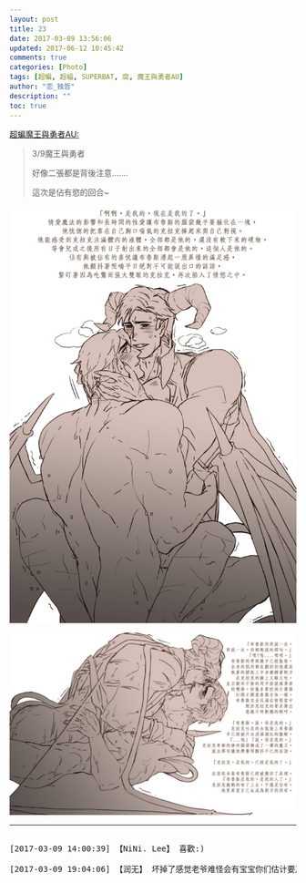 ```yaml
---
layout: post
title: 23
date: 2017-03-09 13:56:06
updated: 2017-06-12 10:45:42
comments: true
categories: [Photo]
tags: [超蝙, 超蝠, SUPERBAT, 腐, 魔王與勇者AU]
author: "恋_独哲"
description: ""
toc: true
---
```


<p reblogfrom="reblogfrom"  ><a target="_blank" href="http://superbatdemogorgonandthebrave.lofter.com/post/1eb6db1d_e9a006e"  >超蝙魔王與勇者AU:</a></p> 
<blockquote> 
 <p>3/9魔王與勇者</p> 
 <p>好像二張都是背後注意.......</p> 
 <p>這次是佔有慾的回合~</p> 
</blockquote>

![](https://raw.githubusercontent.com/alicewish/maple50821/master/img_YW5MWVN1NEpoZFU4RHF4aXZOZk44bURIUHJSRUxqV3RIVXhyTC9yNmlyazU0djR5d3lQU21nPT0.jpg)

![](https://raw.githubusercontent.com/alicewish/maple50821/master/img_YW5MWVN1NEpoZFU4RHF4aXZOZk44dVJxaWhWQWpKUFU5SWJlYm11cEZNRXJheGQyVGl5aFpnPT0.jpg)

---

<pre>

[2017-03-09 14:00:39] 【NiNi. Lee】 喜歡:)

[2017-03-09 19:04:06] 【润无】 坏掉了感觉老爷难怪会有宝宝你们估计要声一窝

</pre>